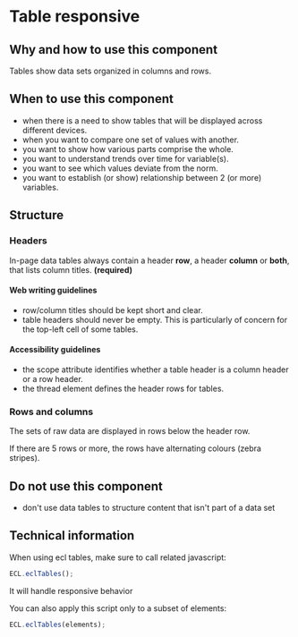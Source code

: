 # Table responsive

## Why and how to use this component

Tables show data sets organized in columns and rows.

## When to use this component

- when there is a need to show tables that will be displayed across different devices.
- when you want to compare one set of values with another.
- you want to show how various parts comprise the whole.
- you want to understand trends over time for variable(s).
- you want to see which values deviate from the norm.
- you want to establish (or show) relationship between 2 (or more) variables.

## Structure

### Headers

In-page data tables always contain a header **row**, a header **column** or **both**, that lists column titles. **(required)**

#### Web writing guidelines

- row/column titles should be kept short and clear.
- table headers should never be empty. This is particularly of concern for the top-left cell of some tables.

#### Accessibility guidelines

- the scope attribute identifies whether a table header is a column header or a row header.
- the thread element defines the header rows for tables.

### Rows and columns

The sets of raw data are displayed in rows below the header row.

If there are 5 rows or more, the rows have alternating colours (zebra stripes).

## Do not use this component

- don't use data tables to structure content that isn't part of a data set

## Technical information

When using ecl tables, make sure to call related javascript:
```javascript
ECL.eclTables();
```
It will handle responsive behavior

You can also apply this script only to a subset of elements:
```javascript
ECL.eclTables(elements);
```
